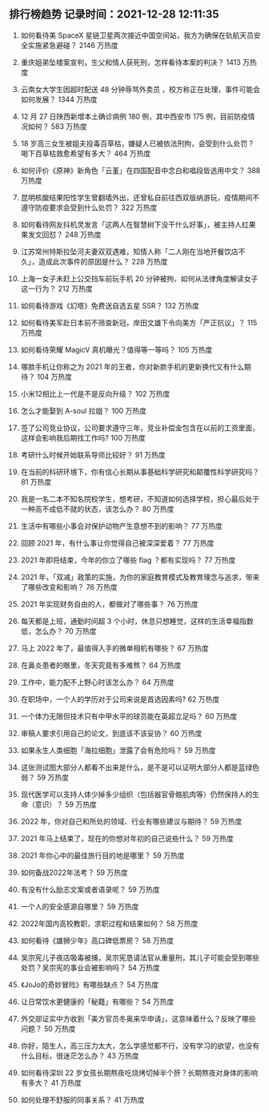 
## 排行榜趋势 记录时间：2021-12-28 12:11:35
  
  1. 如何看待美 SpaceX 星链卫星两次接近中国空间站，我方为确保在轨航天员安全实施紧急避碰？ 2146 万热度
    
  2. 重庆姐弟坠楼案宣判，生父和情人获死刑，怎样看待本案的判决？ 1413 万热度
    
  3. 云南女大学生因超时配送 48 分钟辱骂外卖员 ，校方称正在处理，事件可能会如何发展？ 1344 万热度
    
  4. 12 月 27 日陕西新增本土确诊病例 180 例，其中西安市 175 例，目前防疫情况如何？ 583 万热度
    
  5. 18 岁高三女生被姐夫投毒百草枯，嫌疑人已被依法刑拘，会受到什么处罚？喝下百草枯救愈希望有多大？ 464 万热度
    
  6. 如何评价《原神》新角色「云堇」在四国配音中念白和唱段皆选用中文？ 388 万热度
    
  7. 昆明核酸结果阳性学生曾翻墙外出，还曾私自前往西双版纳游玩，疫情期间不遵守防疫要求会受到什么处罚？ 322 万热度
    
  8. 如何看待网友抖机灵发言「这两人在智慧树下没干什么好事」，被主持人红果果发文回怼？ 248 万热度
    
  9. 江苏常州特斯拉坠河夫妻双双遇难，知情人称「二人刚在当地开餐饮店不久」，造成此次事件的原因是什么？ 228 万热度
    
  10. 上海一女子未赶上公交挡车前玩手机 20 分钟被拘，如何从法律角度解读女子这一行为？ 212 万热度
    
  11. 如何看待游戏《幻塔》免费送自选五星 SSR？ 132 万热度
    
  12. 如何看待美军赴日本前不筛查新冠，岸田文雄下令向美方「严正抗议」？ 115 万热度
    
  13. 如何看待荣耀 MagicV 真机曝光？值得等一等吗？ 105 万热度
    
  14. 哪款手机让你称之为 2021 年的王者，你对新款手机的更新换代又有什么期待？ 104 万热度
    
  15. 小米12相比上一代是不是反向升级？ 102 万热度
    
  16. 怎么才能娶到 A-soul 拉姐？ 100 万热度
    
  17. 签了公司竞业协议，公司要求遵守三年，竞业补偿金包含在以前的工资里面，这样会影响我后期找工作吗? 100 万热度
    
  18. 考研什么时候开始联系导师比较好？ 91 万热度
    
  19. 在当前的科研环境下，你有信心长期从事基础科学研究和颠覆性科学研究吗？ 81 万热度
    
  20. 我是一名二本不知名院校学生，想考研，不知道如何选择学校，担心最后处于一种高不成低不就的状态，该怎么办？ 80 万热度
    
  21. 生活中有哪些小事会对保护动物产生意想不到的影响？ 77 万热度
    
  22. 回顾 2021 年，有什么事让你觉得自己被深深爱着？ 77 万热度
    
  23. 2021 年即将结束，今年的你立了哪些 flag ？都有实现吗？ 77 万热度
    
  24. 2021 年，「双减」政策的实施，为你的家庭教育模式及教育理念与追求，带来了哪些改变和影响？ 76 万热度
    
  25. 2021 年实现财务自由的人，都做对了哪些事？ 76 万热度
    
  26. 每天都是上班，通勤时间超 3 个小时，休息只想睡觉，这样的生活幸福指数低，怎么办？ 70 万热度
    
  27. 马上 2022 年了，最值得入手的微单相机有哪些？ 67 万热度
    
  28. 在鼻炎患者的眼里，冬天究竟有多难熬？ 64 万热度
    
  29. 工作中，能力配不上野心时该怎么办？ 64 万热度
    
  30. 在职场中，一个人的学历对于公司来说是首选因素吗? 62 万热度
    
  31. 一个体力无限但技术只有中甲水平的球员能在英超立足吗？ 60 万热度
    
  32. 审稿人要求引用自己的论文，到底该不该妥协？ 60 万热度
    
  33. 如果永生人类细胞「海拉细胞」泄露了会有危险吗？ 59 万热度
    
  34. 这张测试图大部分人都看不出来是什么，是不是可以证明大部分人都是蓝绿色弱？ 59 万热度
    
  35. 现代医学可以支持人体少掉多少组织（包括器官骨骼肌肉等）仍然保持人的生命（意识）？ 59 万热度
    
  36. 2022 年，你对自己和所处的领域、行业有哪些建议与期待？ 59 万热度
    
  37. 2021 年马上结束了，现在的你想对年初的自己说些什么？ 59 万热度
    
  38. 2021 年你心中的最佳旅行目的地是哪里？ 59 万热度
    
  39. 如何备战2022年法考？ 59 万热度
    
  40. 有没有什么励志文案或者语录呢？ 59 万热度
    
  41. 一个人的安全感源自哪里？ 59 万热度
    
  42. 2022年国内高校教职，求职过程和结果如何？ 58 万热度
    
  43. 如何看待《雄狮少年》高口碑低票房？ 58 万热度
    
  44. 吴宗宪儿子夜店吸毒被捕，吴宗宪恳请法官从重量刑，其儿子可能会受到哪些处罚？吴宗宪的事业会被影响吗？ 54 万热度
    
  45. 《JoJo的奇妙冒险》有哪些缺点？ 54 万热度
    
  46. 让日常饮水更健康的「秘籍」有哪些？ 54 万热度
    
  47. 外交部证实中方收到「美方官员冬奥来华申请」，这意味着什么？反映了哪些问题？ 50 万热度
    
  48. 你好，陌生人，高三压力太大，怎么学感觉都不行，没有学习的欲望，也没有什么目标，很迷茫怎么办？ 43 万热度
    
  49. 如何看待深圳 22 岁女孩长期熬夜吃烧烤切掉半个肝？长期熬夜对身体的影响有多大？ 41 万热度
    
  50. 如何处理不舒服的同事关系？ 41 万热度
    